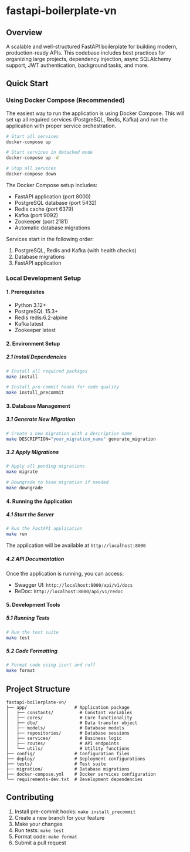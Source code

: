 # fastapi-boilerplate-vn

## Overview
A scalable and well-structured FastAPI boilerplate for building modern, production-ready APIs. This codebase includes best practices for organizing large projects, dependency injection, async SQLAlchemy support, JWT authentication, background tasks, and more.

## Quick Start

### Using Docker Compose (Recommended)
The easiest way to run the application is using Docker Compose. This will set up all required services (PostgreSQL, Redis, Kafka) and run the application with proper service orchestration.

```bash
# Start all services
docker-compose up

# Start services in detached mode
docker-compose up -d

# Stop all services
docker-compose down
```

The Docker Compose setup includes:
- FastAPI application (port 8000)
- PostgreSQL database (port 5432)
- Redis cache (port 6379)
- Kafka (port 9092)
- Zookeeper (port 2181)
- Automatic database migrations

Services start in the following order:
1. PostgreSQL, Redis and Kafka (with health checks)
2. Database migrations
3. FastAPI application

### Local Development Setup

#### 1. Prerequisites
- Python 3.12+
- PostgreSQL 15.3+
- Redis redis:6.2-alpine
- Kafka latest
- Zookeeper latest

#### 2. Environment Setup

##### 2.1 Install Dependencies
```bash
# Install all required packages
make install

# Install pre-commit hooks for code quality
make install_precommit
```

#### 3. Database Management

##### 3.1 Generate New Migration
```bash
# Create a new migration with a descriptive name
make DESCRIPTION="your_migration_name" generate_migration
```

##### 3.2 Apply Migrations
```bash
# Apply all pending migrations
make migrate

# Downgrade to base migration if needed
make downgrade
```

#### 4. Running the Application

##### 4.1 Start the Server
```bash
# Run the FastAPI application
make run
```
The application will be available at `http://localhost:8000`

##### 4.2 API Documentation
Once the application is running, you can access:
- Swagger UI: `http://localhost:8000/api/v1/docs`
- ReDoc: `http://localhost:8000/api/v1/redoc`

#### 5. Development Tools

##### 5.1 Running Tests
```bash
# Run the test suite
make test
```

##### 5.2 Code Formatting
```bash
# Format code using isort and ruff
make format
```

## Project Structure
```
fastapi-boilerplate-vn/
├── app/                  # Application package
│   ├── constants/          # Constant variables
│   ├── cores/              # Core functionality
│   ├── dto/                # Data transfer object
│   ├── models/             # Database models
│   ├── repositories/       # Database sessions
│   ├── services/           # Business logic
│   ├── routes/             # API endpoints
│   └── utils/              # Utility functions
├── config/               # Configuration files
├── deploy/               # Deployment configurations
├── tests/                # Test suite
├── migration/            # Database migrations
├── docker-compose.yml    # Docker services configuration
└── requirements-dev.txt  # Development dependencies
```

## Contributing
1. Install pre-commit hooks: `make install_precommit`
2. Create a new branch for your feature
3. Make your changes
4. Run tests: `make test`
5. Format code: `make format`
6. Submit a pull request
